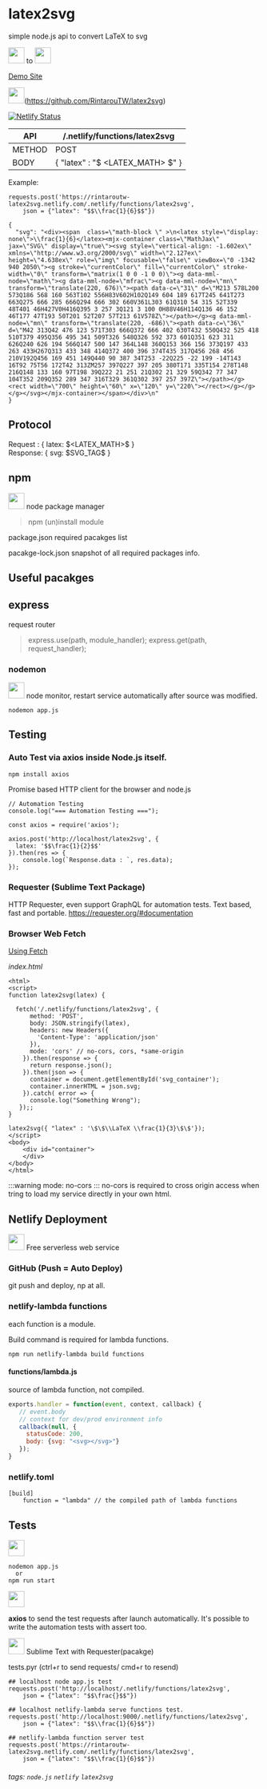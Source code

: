 # latex2svg

simple node.js api to convert LaTeX to svg

<img height="32" width="32" src="https://cdn.jsdelivr.net/npm/simple-icons@latest/icons/latex.svg"></img> to <img height="32" width="32" src="https://cdn.jsdelivr.net/npm/simple-icons@latest/icons/svg.svg"></img>

[Demo Site](https://rintaroutw-latex2svg.netlify.com/)

<img height="32" width="32" src="https://cdn.jsdelivr.net/npm/simple-icons@latest/icons/github.svg"></img>(https://github.com/RintarouTW/latex2svg)

[![Netlify Status](https://api.netlify.com/api/v1/badges/28ed90bb-aaf5-4bdb-9025-61a8f31a9549/deploy-status)](https://app.netlify.com/sites/rintaroutw-latex2svg/deploys)

| API | /.netlify/functions/latex2svg |
|-----|----|
| METHOD | POST |
| BODY | { "latex" : "\$ <LATEX_MATH> $" } |

Example:

```python!
requests.post('https://rintaroutw-latex2svg.netlify.com/.netlify/functions/latex2svg',
    json = {"latex": "$$\\frac{1}{6}$$"})

{
  "svg": "<div><span  class=\"math-block \" >\n<latex style=\"display: none\">\\frac{1}{6}</latex><mjx-container class=\"MathJax\" jax=\"SVG\" display=\"true\"><svg style=\"vertical-align: -1.602ex\" xmlns=\"http://www.w3.org/2000/svg\" width=\"2.127ex\" height=\"4.638ex\" role=\"img\" focusable=\"false\" viewBox=\"0 -1342 940 2050\"><g stroke=\"currentColor\" fill=\"currentColor\" stroke-width=\"0\" transform=\"matrix(1 0 0 -1 0 0)\"><g data-mml-node=\"math\"><g data-mml-node=\"mfrac\"><g data-mml-node=\"mn\" transform=\"translate(220, 676)\"><path data-c=\"31\" d=\"M213 578L200 573Q186 568 160 563T102 556H83V602H102Q149 604 189 617T245 641T273 663Q275 666 285 666Q294 666 302 660V361L303 61Q310 54 315 52T339 48T401 46H427V0H416Q395 3 257 3Q121 3 100 0H88V46H114Q136 46 152 46T177 47T193 50T201 52T207 57T213 61V578Z\"></path></g><g data-mml-node=\"mn\" transform=\"translate(220, -686)\"><path data-c=\"36\" d=\"M42 313Q42 476 123 571T303 666Q372 666 402 630T432 550Q432 525 418 510T379 495Q356 495 341 509T326 548Q326 592 373 601Q351 623 311 626Q240 626 194 566Q147 500 147 364L148 360Q153 366 156 373Q197 433 263 433H267Q313 433 348 414Q372 400 396 374T435 317Q456 268 456 210V192Q456 169 451 149Q440 90 387 34T253 -22Q225 -22 199 -14T143 16T92 75T56 172T42 313ZM257 397Q227 397 205 380T171 335T154 278T148 216Q148 133 160 97T198 39Q222 21 251 21Q302 21 329 59Q342 77 347 104T352 209Q352 289 347 316T329 361Q302 397 257 397Z\"></path></g><rect width=\"700\" height=\"60\" x=\"120\" y=\"220\"></rect></g></g></g></svg></mjx-container></span></div>\n"
}
```

## Protocol

Request : { latex: \$<LATEX_MATH>$ }  
Response: { svg: \$SVG_TAG$ }

## npm
<img height="32" width="32" src="https://cdn.jsdelivr.net/npm/simple-icons@latest/icons/npm.svg"></img> node package manager

> npm (un)install module

package.json required pacakges list

pacakge-lock.json snapshot of all required packages info.

## Useful pacakges

## express

request router

> express.use(path, module_handler);
> express.get(path, request_handler);

### nodemon

<img height="32" width="32" src="https://cdn.jsdelivr.net/npm/simple-icons@latest/icons/nodemon.svg"></img> node monitor, restart service automatically after source was modified.

```shell!
nodemon app.js
```

## Testing

### Auto Test via axios inside Node.js itself.

    npm install axios
Promise based HTTP client for the browser and node.js

```javascript=
// Automation Testing
console.log("=== Automation Testing ===");

const axios = require('axios');

axios.post('http://localhost/latex2svg', {
  latex: '$$\frac{1}{2}$$'
}).then(res => {
    console.log(`Response.data : `, res.data);
});
```

### Requester (Sublime Text Package)

HTTP Requester, even support GraphQL for automation tests.
Text based, fast and portable.
https://requester.org/#documentation

### Browser Web Fetch

[Using Fetch](https://developer.mozilla.org/zh-TW/docs/Web/API/Fetch_API/Using_Fetch)

*index.html*

```javascript=
<html>
<script>
function latex2svg(latex) {

  fetch('/.netlify/functions/latex2svg', {
      method: 'POST',
      body: JSON.stringify(latex),
      headers: new Headers({
        'Content-Type': 'application/json'
      }),
      mode: 'cors' // no-cors, cors, *same-origin
    }).then(response => {
      return response.json();
    }).then(json => {
      container = document.getElementById('svg_container');
      container.innerHTML = json.svg;
    }).catch( error => {
      console.log("Something Wrong");
   });;
}

latex2svg({ "latex" : '\$\$\\LaTeX \\frac{1}{3}\$\$'});
</script>
<body>
    <div id="container">
    </div>
</body>
</html>
```

:::warning
mode: no-cors
:::
no-cors is required to cross origin access when tring to load my service directly in your own html.

## Netlify Deployment

<img height="32" width="32" src="https://cdn.jsdelivr.net/npm/simple-icons@latest/icons/netlify.svg"></img> Free serverless web service

### GitHub (Push = Auto Deploy)

git push and deploy, np at all.

### netlify-lambda functions

each function is a module.

Build command is required for lambda functions.
```
npm run netlify-lambda build functions
```

#### functions/lambda.js

source of lambda function, not compiled.

``` javascript
exports.handler = function(event, context, callback) {
   // event.body
   // context for dev/prod environment info
   callback(null, {
     statusCode: 200,
     body: {svg: "<svg></svg>"}
   });
}
```

### netlify.toml

```
[build]
    function = "lambda" // the compiled path of lambda functions
```


## Tests

<img height="32" width="32" src="https://cdn.jsdelivr.net/npm/simple-icons@latest/icons/dev-dot-to.svg"></img>

```
nodemon app.js 
  or 
npm run start
```

<img height="32" width="32" src="https://cdn.jsdelivr.net/npm/simple-icons@latest/icons/node-dot-js.svg"></img>

**axios** to send the test requests after launch automatically. It's possible to write the automation tests with assert too.


<img height="32" width="32" src="https://cdn.jsdelivr.net/npm/simple-icons@latest/icons/sublimetext.svg"></img> Sublime Text with Requester(pacakge)

tests.pyr (ctrl+r to send requests/ cmd+r to resend)
```python!
## localhost node app.js test
requests.post('http://localhost/.netlify/functions/latex2svg',
    json = {"latex": "$$\frac{}$$"})

## localhost netlify-lambda serve functions test.
requests.post('http://localhost:9000/.netlify/functions/latex2svg',
    json = {"latex": "$$\\frac{1}{6}$$"})

## netlify-lambda function server test
requests.post('https://rintaroutw-latex2svg.netlify.com/.netlify/functions/latex2svg',
    json = {"latex": "$$\\frac{1}{6}$$"})
```

###### tags: `node.js` `netlify` `latex2svg`
